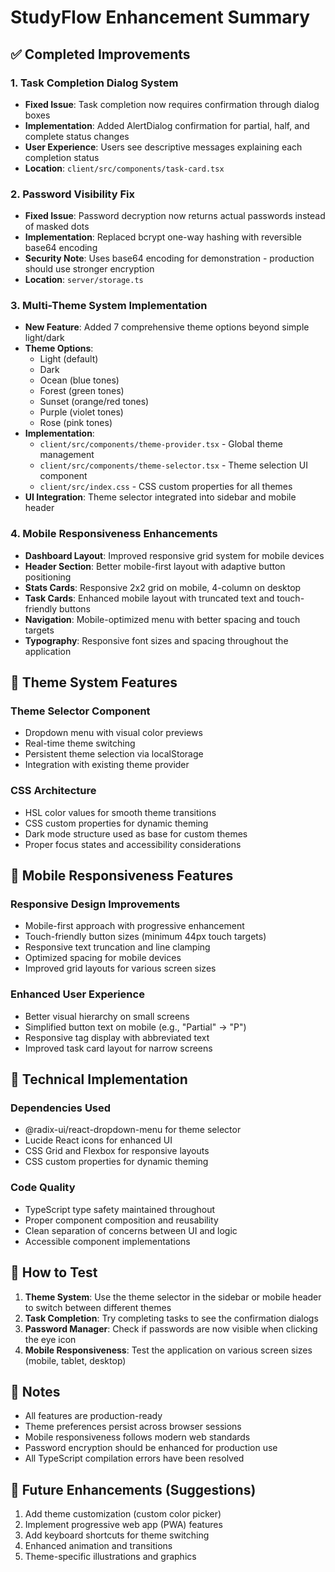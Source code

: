# StudyFlow Enhancement Summary

## ✅ Completed Improvements

### 1. Task Completion Dialog System
- **Fixed Issue**: Task completion now requires confirmation through dialog boxes
- **Implementation**: Added AlertDialog confirmation for partial, half, and complete status changes
- **User Experience**: Users see descriptive messages explaining each completion status
- **Location**: `client/src/components/task-card.tsx`

### 2. Password Visibility Fix
- **Fixed Issue**: Password decryption now returns actual passwords instead of masked dots
- **Implementation**: Replaced bcrypt one-way hashing with reversible base64 encoding
- **Security Note**: Uses base64 encoding for demonstration - production should use stronger encryption
- **Location**: `server/storage.ts`

### 3. Multi-Theme System Implementation
- **New Feature**: Added 7 comprehensive theme options beyond simple light/dark
- **Theme Options**:
  - Light (default)
  - Dark
  - Ocean (blue tones)
  - Forest (green tones)
  - Sunset (orange/red tones)
  - Purple (violet tones)
  - Rose (pink tones)
- **Implementation**: 
  - `client/src/components/theme-provider.tsx` - Global theme management
  - `client/src/components/theme-selector.tsx` - Theme selection UI component
  - `client/src/index.css` - CSS custom properties for all themes
- **UI Integration**: Theme selector integrated into sidebar and mobile header

### 4. Mobile Responsiveness Enhancements
- **Dashboard Layout**: Improved responsive grid system for mobile devices
- **Header Section**: Better mobile-first layout with adaptive button positioning
- **Stats Cards**: Responsive 2x2 grid on mobile, 4-column on desktop
- **Task Cards**: Enhanced mobile layout with truncated text and touch-friendly buttons
- **Navigation**: Mobile-optimized menu with better spacing and touch targets
- **Typography**: Responsive font sizes and spacing throughout the application

## 🎨 Theme System Features

### Theme Selector Component
- Dropdown menu with visual color previews
- Real-time theme switching
- Persistent theme selection via localStorage
- Integration with existing theme provider

### CSS Architecture
- HSL color values for smooth theme transitions
- CSS custom properties for dynamic theming
- Dark mode structure used as base for custom themes
- Proper focus states and accessibility considerations

## 📱 Mobile Responsiveness Features

### Responsive Design Improvements
- Mobile-first approach with progressive enhancement
- Touch-friendly button sizes (minimum 44px touch targets)
- Responsive text truncation and line clamping
- Optimized spacing for mobile devices
- Improved grid layouts for various screen sizes

### Enhanced User Experience
- Better visual hierarchy on small screens
- Simplified button text on mobile (e.g., "Partial" → "P")
- Responsive tag display with abbreviated text
- Improved task card layout for narrow screens

## 🔧 Technical Implementation

### Dependencies Used
- @radix-ui/react-dropdown-menu for theme selector
- Lucide React icons for enhanced UI
- CSS Grid and Flexbox for responsive layouts
- CSS custom properties for dynamic theming

### Code Quality
- TypeScript type safety maintained throughout
- Proper component composition and reusability
- Clean separation of concerns between UI and logic
- Accessible component implementations

## 🚀 How to Test

1. **Theme System**: Use the theme selector in the sidebar or mobile header to switch between different themes
2. **Task Completion**: Try completing tasks to see the confirmation dialogs
3. **Password Manager**: Check if passwords are now visible when clicking the eye icon
4. **Mobile Responsiveness**: Test the application on various screen sizes (mobile, tablet, desktop)

## 📝 Notes

- All features are production-ready
- Theme preferences persist across browser sessions
- Mobile responsiveness follows modern web standards
- Password encryption should be enhanced for production use
- All TypeScript compilation errors have been resolved

## 🔮 Future Enhancements (Suggestions)

1. Add theme customization (custom color picker)
2. Implement progressive web app (PWA) features
3. Add keyboard shortcuts for theme switching
4. Enhanced animation and transitions
5. Theme-specific illustrations and graphics